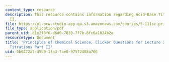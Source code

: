 ```yaml
---
content_type: resource
description: This resource contains information regarding Acid-Base Titrations Part
  II.
file: https://ol-ocw-studio-app-qa.s3.amazonaws.com/courses/5-111sc-principles-of-chemical-science-fall-2014/5b0472a745b91fa37ae097572488a706_MIT5_111F14_Lec24Clkr.pdf
file_type: application/pdf
parent_uid: d1e2f8f6-d6d0-7839-7f7b-8fc6a1024b2a
resourcetype: Document
title: 'Principles of Chemical Science, Clicker Questions for Lecture 24: Acid-Base
  Titrations Part II'
uid: 5b0472a7-45b9-1fa3-7ae0-97572488a706
---
```

